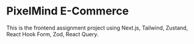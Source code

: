 # PixelMind E-Commerce

This is the frontend assignment project using Next.js, Tailwind, Zustand, React Hook Form, Zod, React Query.
